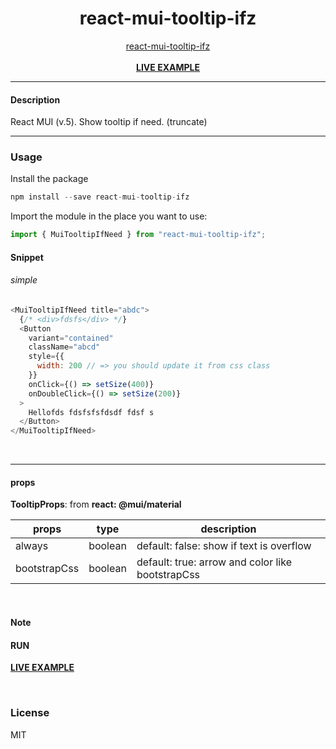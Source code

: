 <div align="center">
    <h1>react-mui-tooltip-ifz</h1>
    <a href="https://github.com/delpikye-v/react-mui-tooltip-if-need">react-mui-tooltip-ifz</a>
    <br />
    <br />
    <b><a href="https://codesandbox.io/s/hjhn36">LIVE EXAMPLE</a>
    </b>
</div>

---

#### Description

React MUI (v.5). Show tooltip if need. (truncate)

---
### Usage

Install the package

```js
npm install --save react-mui-tooltip-ifz
```

Import the module in the place you want to use:
```js
import { MuiTooltipIfNeed } from "react-mui-tooltip-ifz";

```

#### Snippet

###### simple

```js
<MuiTooltipIfNeed title="abdc">
  {/* <div>fdsfs</div> */}
  <Button
    variant="contained"
    className="abcd"
    style={{
      width: 200 // => you should update it from css class
    }}
    onClick={() => setSize(400)}
    onDoubleClick={() => setSize(200)}
  >
    Hellofds fdsfsfsfdsdf fdsf s
  </Button>
</MuiTooltipIfNeed>
```

<br />

---


#### props

<b>TooltipProps</b>: from <b>react: @mui/material</b>


| props               | type                      | description                                      |
|---------------------|---------------------------|--------------------------------------------------|
| always              | boolean                   | default: false:  show if text is overflow        |
| bootstrapCss        | boolean                   | default: true: arrow and color like bootstrapCss |

<br />

#### Note



#### RUN

<b><a href="https://codesandbox.io/s/hjhn36">LIVE EXAMPLE</a></b>

<br />

### License

MIT